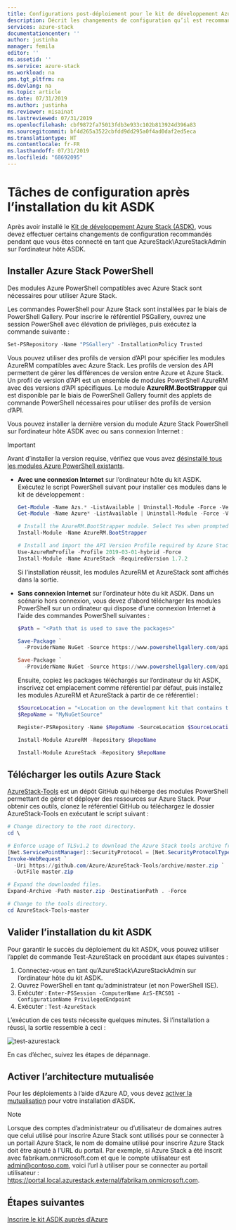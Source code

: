```yaml
---
title: Configurations post-déploiement pour le kit de développement Azure Stack (ASDK) | Microsoft Docs
description: Décrit les changements de configuration qu’il est recommandé d’effectuer après avoir installé le kit de développement Azure Stack (ASDK).
services: azure-stack
documentationcenter: ''
author: justinha
manager: femila
editor: ''
ms.assetid: ''
ms.service: azure-stack
ms.workload: na
pms.tgt_pltfrm: na
ms.devlang: na
ms.topic: article
ms.date: 07/31/2019
ms.author: justinha
ms.reviewer: misainat
ms.lastreviewed: 07/31/2019
ms.openlocfilehash: cbf9872fa75013fdb3e933c102b813924d396a83
ms.sourcegitcommit: bf4d265a3522cbfdd9dd295a0f4ad0daf2ed5eca
ms.translationtype: HT
ms.contentlocale: fr-FR
ms.lasthandoff: 07/31/2019
ms.locfileid: "68692095"
---
```

# <a name="post-asdk-installation-configuration-tasks"></a>Tâches de configuration après l’installation du kit ASDK

Après avoir installé le [Kit de développement Azure Stack (ASDK)](asdk-install.md), vous devez effectuer certains changements de configuration recommandés pendant que vous êtes connecté en tant que AzureStack\AzureStackAdmin sur l’ordinateur hôte ASDK.

## <a name="install-azure-stack-powershell"></a>Installer Azure Stack PowerShell

Des modules Azure PowerShell compatibles avec Azure Stack sont nécessaires pour utiliser Azure Stack.

Les commandes PowerShell pour Azure Stack sont installées par le biais de PowerShell Gallery. Pour inscrire le référentiel PSGallery, ouvrez une session PowerShell avec élévation de privilèges, puis exécutez la commande suivante :

``` Powershell
Set-PSRepository -Name "PSGallery" -InstallationPolicy Trusted
```

Vous pouvez utiliser des profils de version d’API pour spécifier les modules AzureRM compatibles avec Azure Stack.  Les profils de version des API permettent de gérer les différences de version entre Azure et Azure Stack. Un profil de version d’API est un ensemble de modules PowerShell AzureRM avec des versions d’API spécifiques. Le module **AzureRM.BootStrapper** qui est disponible par le biais de PowerShell Gallery fournit des applets de commande PowerShell nécessaires pour utiliser des profils de version d’API.

Vous pouvez installer la dernière version du module Azure Stack PowerShell sur l’ordinateur hôte ASDK avec ou sans connexion Internet :

> [!IMPORTANT]
> Avant d’installer la version requise, vérifiez que vous avez [désinstallé tous les modules Azure PowerShell existants](../operator/azure-stack-powershell-install.md#3-uninstall-existing-versions-of-the-azure-stack-powershell-modules).

- **Avec une connexion Internet** sur l’ordinateur hôte du kit ASDK. Exécutez le script PowerShell suivant pour installer ces modules dans le kit de développement :


  ```powershell  
  Get-Module -Name Azs.* -ListAvailable | Uninstall-Module -Force -Verbose
  Get-Module -Name Azure* -ListAvailable | Uninstall-Module -Force -Verbose

  # Install the AzureRM.BootStrapper module. Select Yes when prompted to install NuGet
  Install-Module -Name AzureRM.BootStrapper

  # Install and import the API Version Profile required by Azure Stack into the current PowerShell session.
  Use-AzureRmProfile -Profile 2019-03-01-hybrid -Force
  Install-Module -Name AzureStack -RequiredVersion 1.7.2
  ```

  Si l’installation réussit, les modules AzureRM et AzureStack sont affichés dans la sortie.

- **Sans connexion Internet** sur l’ordinateur hôte du kit ASDK. Dans un scénario hors connexion, vous devez d’abord télécharger les modules PowerShell sur un ordinateur qui dispose d’une connexion Internet à l’aide des commandes PowerShell suivantes :

  ```powershell
  $Path = "<Path that is used to save the packages>"

  Save-Package `
    -ProviderName NuGet -Source https://www.powershellgallery.com/api/v2 -Name AzureRM -Path $Path -Force -RequiredVersion 2.3.0
  
  Save-Package `
    -ProviderName NuGet -Source https://www.powershellgallery.com/api/v2 -Name AzureStack -Path $Path -Force -RequiredVersion 1.5.0
  ```

  Ensuite, copiez les packages téléchargés sur l’ordinateur du kit ASDK, inscrivez cet emplacement comme référentiel par défaut, puis installez les modules AzureRM et AzureStack à partir de ce référentiel :

    ```powershell  
    $SourceLocation = "<Location on the development kit that contains the PowerShell packages>"
    $RepoName = "MyNuGetSource"

    Register-PSRepository -Name $RepoName -SourceLocation $SourceLocation -InstallationPolicy Trusted

    Install-Module AzureRM -Repository $RepoName

    Install-Module AzureStack -Repository $RepoName
    ```

## <a name="download-the-azure-stack-tools"></a>Télécharger les outils Azure Stack

[AzureStack-Tools](https://github.com/Azure/AzureStack-Tools) est un dépôt GitHub qui héberge des modules PowerShell permettant de gérer et déployer des ressources sur Azure Stack. Pour obtenir ces outils, clonez le référentiel GitHub ou téléchargez le dossier AzureStack-Tools en exécutant le script suivant :

  ```powershell
  # Change directory to the root directory.
  cd \

  # Enforce usage of TLSv1.2 to download the Azure Stack tools archive from GitHub
  [Net.ServicePointManager]::SecurityProtocol = [Net.SecurityProtocolType]::Tls12
  Invoke-WebRequest `
    -Uri https://github.com/Azure/AzureStack-Tools/archive/master.zip `
    -OutFile master.zip

  # Expand the downloaded files.
  Expand-Archive -Path master.zip -DestinationPath . -Force

  # Change to the tools directory.
  cd AzureStack-Tools-master
  ```

## <a name="validate-the-asdk-installation"></a>Valider l’installation du kit ASDK

Pour garantir le succès du déploiement du kit ASDK, vous pouvez utiliser l’applet de commande Test-AzureStack en procédant aux étapes suivantes :

1. Connectez-vous en tant qu’AzureStack\AzureStackAdmin sur l’ordinateur hôte du kit ASDK.
2. Ouvrez PowerShell en tant qu’administrateur (et non PowerShell ISE).
3. Exécuter : `Enter-PSSession -ComputerName AzS-ERCS01 -ConfigurationName PrivilegedEndpoint`
4. Exécuter : `Test-AzureStack`

L’exécution de ces tests nécessite quelques minutes. Si l’installation a réussi, la sortie ressemble à ceci :

![test-azurestack](media/asdk-post-deploy/test-azurestack.png)

En cas d’échec, suivez les étapes de dépannage.

## <a name="enable-multi-tenancy"></a>Activer l’architecture mutualisée

Pour les déploiements à l’aide d’Azure AD, vous devez [activer la mutualisation](../operator/azure-stack-enable-multitenancy.md#enable-multi-tenancy) pour votre installation d’ASDK.

> [!NOTE]
> Lorsque des comptes d’administrateur ou d’utilisateur de domaines autres que celui utilisé pour inscrire Azure Stack sont utilisés pour se connecter à un portail Azure Stack, le nom de domaine utilisé pour inscrire Azure Stack doit être ajouté à l’URL du portail. Par exemple, si Azure Stack a été inscrit avec fabrikam.onmicrosoft.com et que le compte utilisateur est admin@contoso.com, voici l’url à utiliser pour se connecter au portail utilisateur : https://portal.local.azurestack.external/fabrikam.onmicrosoft.com.

## <a name="next-steps"></a>Étapes suivantes

[Inscrire le kit ASDK auprès d’Azure](asdk-register.md)
